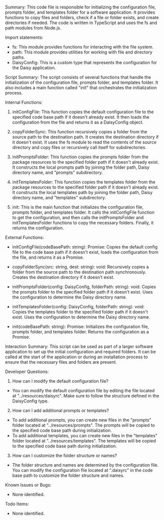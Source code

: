 Summary:
This code file is responsible for initializing the configuration file, prompts folder, and templates folder for a software application. It provides functions to copy files and folders, check if a file or folder exists, and create directories if needed. The code is written in TypeScript and uses the fs and path modules from Node.js.

Import statements:
- fs: This module provides functions for interacting with the file system.
- path: This module provides utilities for working with file and directory paths.
- DaisyConfig: This is a custom type that represents the configuration for the Daisy application.

Script Summary:
The script consists of several functions that handle the initialization of the configuration file, prompts folder, and templates folder. It also includes a main function called "init" that orchestrates the initialization process.

Internal Functions:
1. initConfigFile: This function copies the default configuration file to the specified code base path if it doesn't already exist. It then loads the configuration from the file and returns it as a DaisyConfig object.

2. copyFolderSync: This function recursively copies a folder from the source path to the destination path. It creates the destination directory if it doesn't exist. It uses the fs module to read the contents of the source directory and copy files or recursively call itself for subdirectories.

3. initPromptsFolder: This function copies the prompts folder from the package resources to the specified folder path if it doesn't already exist. It constructs the local prompts path by joining the folder path, Daisy directory name, and "prompts" subdirectory.

4. initTemplatesFolder: This function copies the templates folder from the package resources to the specified folder path if it doesn't already exist. It constructs the local templates path by joining the folder path, Daisy directory name, and "templates" subdirectory.

5. init: This is the main function that initializes the configuration file, prompts folder, and templates folder. It calls the initConfigFile function to get the configuration, and then calls the initPromptsFolder and initTemplatesFolder functions to copy the necessary folders. Finally, it returns the configuration.

External Functions:
- initConfigFile(codeBasePath: string): Promise<DaisyConfig>: Copies the default config file to the code base path if it doesn't exist, loads the configuration from the file, and returns it as a Promise.

- copyFolderSync(src: string, dest: string): void: Recursively copies a folder from the source path to the destination path synchronously. Creates the destination directory if it doesn't exist.

- initPromptsFolder(config: DaisyConfig, folderPath: string): void: Copies the prompts folder to the specified folder path if it doesn't exist. Uses the configuration to determine the Daisy directory name.

- initTemplatesFolder(config: DaisyConfig, folderPath: string): void: Copies the templates folder to the specified folder path if it doesn't exist. Uses the configuration to determine the Daisy directory name.

- init(codeBasePath: string): Promise<DaisyConfig>: Initializes the configuration file, prompts folder, and templates folder. Returns the configuration as a Promise.

Interaction Summary:
This script can be used as part of a larger software application to set up the initial configuration and required folders. It can be called at the start of the application or during an installation process to ensure that the necessary files and folders are present.

Developer Questions:
1. How can I modify the default configuration file?
- You can modify the default configuration file by editing the file located at "../resources/daisyrc". Make sure to follow the structure defined in the DaisyConfig type.

2. How can I add additional prompts or templates?
- To add additional prompts, you can create new files in the "prompts" folder located at "../resources/prompts". The prompts will be copied to the specified code base path during initialization.
- To add additional templates, you can create new files in the "templates" folder located at "../resources/templates". The templates will be copied to the specified code base path during initialization.

3. How can I customize the folder structure or names?
- The folder structure and names are determined by the configuration file. You can modify the configuration file located at ".daisyrc" in the code base path to customize the folder structure and names.

Known Issues or Bugs:
- None identified.

Todo Items:
- None identified.